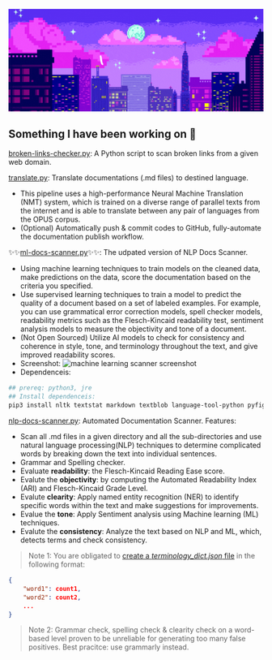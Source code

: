 ![Banner](https://raw.githubusercontent.com/p1ng-request/p1ng-request/main/banner.gif)
## Something I have been working on 🎯

[broken-links-checker.py](https://github.com/p1ng-request/document-automation/blob/main/broken-links-checker.py): A Python script to scan broken links from a given web domain.

[translate.py](https://github.com/p1ng-request/document-automation/blob/main/translate.py): Translate documentations (.md files) to destined language.
+ This pipeline uses a high-performance Neural Machine Translation (NMT) system, which is trained on a diverse range of parallel texts from the internet and is able to translate between any pair of languages from the OPUS corpus.
+ (Optional) Automatically push & commit codes to GitHub, fully-automate the documentation publish workflow.

:sparkles::sparkles:[ml-docs-scanner.py](https://github.com/p1ng-request/document-automation/blob/main/ml-docs-scanner.py):sparkles::sparkles:: The udpated version of NLP Docs Scanner.
+ Using machine learning techniques to train models on the cleaned data, make predictions on the data, score the documentation based on the criteria you specified.
+ Use supervised learning techniques to train a model to predict the quality of a document based on a set of labeled examples. For example, you can use grammatical error correction models, spell checker models, readability metrics such as the Flesch-Kincaid readability test, sentiment analysis models to measure the objectivity and tone of a document.
+ (Not Open Sourced) Utilize AI models to check for consistency and coherence in style, tone, and terminology throughout the text, and give improved readability scores.
+ Screenshot:
![machine learning scanner screenshot](https://github.com/p1ng-request/document-automation/blob/main/screenshot.png?raw=true)
+ Dependenceis:
```bash
## prereq: python3, jre
## Install dependenceis:
pip3 install nltk textstat markdown textblob language-tool-python pyfiglet textblob
```

[nlp-docs-scanner.py](https://github.com/p1ng-request/document-automation/blob/main/nlp-docs-scanner.py): Automated Documentation Scanner. Features:
+ Scan all .md files in a given directory and all the sub-directories and use natural language processing(NLP) techniques to determine complicated words by breaking down the text into individual sentences.
+ Grammar and Spelling checker.
+ Evaluate **readability**: the Flesch-Kincaid Reading Ease score.
+ Evalute the **objectivity**: by computing the Automated Readability Index (ARI) and Flesch-Kincaid Grade Level.
+ Evalute **clearity**: Apply named entity recognition (NER) to identify specific words within the text and make suggestions for improvements.
+ Evalue the **tone**: Apply Sentiment analysis using Machine learning (ML) techniques.
+ Evalute the **consistency**: Analyze the text based on NLP and ML, which, detects terms and check consistency.
> Note 1: You are obligated to [create a *terminology_dict.json* file](https://github.com/p1ng-request/document-automation/blob/main/create-term-dic.py) in the following format:
```json
{
    "word1": count1,
    "word2": count2,
    ...
}
```
> Note 2: Grammar check, spelling check & clearity check on a word-based level proven to be unreliable for generating too many false positives. Best pracitce: use grammarly instead.
